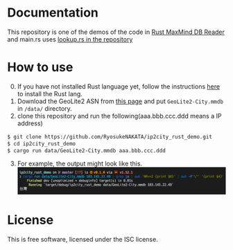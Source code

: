 # Documentation
This repository is one of the demos of the code in [Rust MaxMind DB Reader](https://github.com/oschwald/maxminddb-rust)
and main.rs uses [lookup.rs in the repository](https://github.com/oschwald/maxminddb-rust/blob/main/examples/lookup.rs)

# How to use
0. If you have not installed Rust language yet, follow the instructions [here](https://www.rust-lang.org/ja/tools/install) to install the Rust lang.
1. Download the GeoLite2 ASN from [this page](https://www.maxmind.com/en/accounts/553251/geoip/downloads) and put `GeoLite2-City.mmdb` in `/data/` directory.
2. clone this repository and run the following(aaa.bbb.ccc.ddd means a IP address)
```
$ git clone https://github.com/RyosukeNAKATA/ip2city_rust_demo.git
$ cd ip2city_rust_demo
$ cargo run data/GeoLite2-City.mmdb aaa.bbb.ccc.ddd
```
3. For example, the output might look like this.
![img](/img/sample.png)


# License
This is free software, licensed under the ISC license.